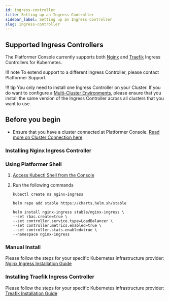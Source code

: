 ```yaml
---
id: ingress-controller
title: Setting up an Ingress Controller
sidebar_label: Setting up an Ingress Controller
slug: ingress-controller
---
```


## Supported Ingress Controllers

The Platformer Console currently supports both [Nginx](https://kubernetes.github.io/ingress-nginx/) and [Traefik](https://doc.traefik.io/traefik/providers/kubernetes-ingress/) Ingress Controllers for Kubernetes.

!!! note 
    To extend support to a different Ingress Controller, please contact Platformer Support.

!!! tip 
    You only need to install one Ingress Controller on your Cluster. If you do want to configure a [Multi-Cluster Environments](/04-environments/multi-cluster-environments), please ensure that you install the same version of the Ingress Controller across all clusters that you want to use.


## Before you begin

- Ensure that you have a cluster connected at Platformer Console. [Read more on Cluster Connection here](/user-guides/clusters/03-connecting-clusters/)

### Installing Nginx Ingress Controller

### Using Platformer Shell

1. [Access Kubectl Shell from the Console](/user-guides/clusters/04-kubectl-shell/)
2. Run the following commands

    ```
    kubectl create ns nginx-ingress
    ```

    ```
    helm repo add stable https://charts.helm.sh/stable
    ```

    ```
    helm install nginx-ingress stable/nginx-ingress \
    --set rbac.create=true \
    --set controller.service.type=LoadBalancer \
    --set controller.metrics.enabled=true \
    --set controller.stats.enabled=true \
    --namespace nginx-ingress
    ```

### Manual Install

Please follow the steps for your specific Kubernetes infrastructure provider: [Nginx Ingress Installation Guide](https://kubernetes.github.io/ingress-nginx/deploy/)

### Installing Traefik Ingress Controller

Please follow the steps for your specific Kubernetes infrastructure provider: [Treafik Installation Guide](https://doc.traefik.io/traefik/v1.7/user-guide/kubernetes/)
